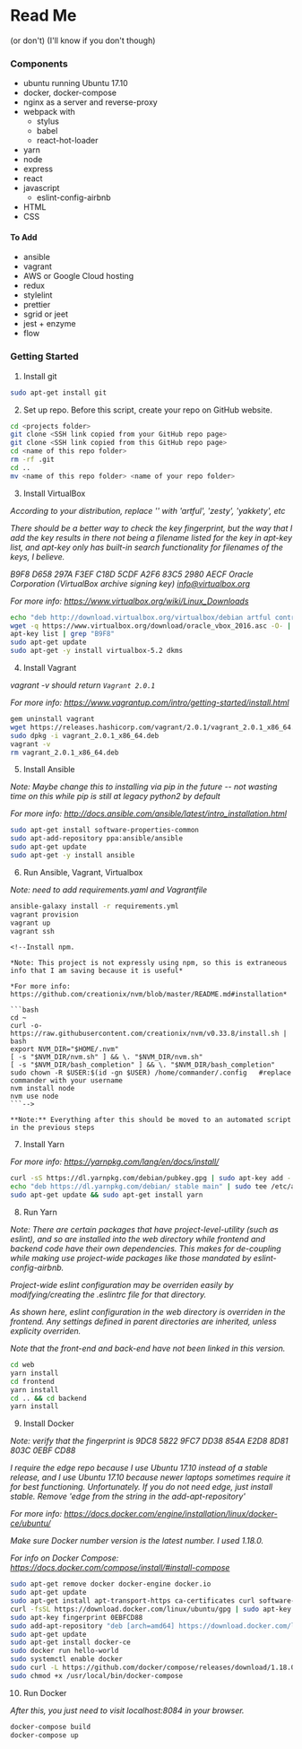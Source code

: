 
# **Read Me**
(or don't) (I'll know if you don't though)


### Components

- ubuntu running Ubuntu 17.10
- docker, docker-compose
- nginx as a server and reverse-proxy
- webpack with
  - stylus
  - babel
  - react-hot-loader
- yarn
- node
- express
- react
- javascript
  - eslint-config-airbnb
- HTML
- CSS

#### To Add

- ansible
- vagrant
- AWS or Google Cloud hosting
- redux
- stylelint
- prettier
- sgrid or jeet
- jest + enzyme
- flow

<!--- nvm, npm -->



### Getting Started

1. Install git

  ```bash
  sudo apt-get install git
  ```

2. Set up repo. Before this script, create your repo on GitHub website.

  ```bash
  cd <projects folder>
  git clone <SSH link copied from your GitHub repo page>
  git clone <SSH link copied from this GitHub repo page>
  cd <name of this repo folder>
  rm -rf .git
  cd ..
  mv <name of this repo folder> <name of your repo folder>
  ```

3. Install VirtualBox

  *According to your distribution, replace '<mydist>' with 'artful', 'zesty', 'yakkety', etc*

  *There should be a better way to check the key fingerprint, but the way that I add the key results in there not being a filename listed for the key in apt-key list, and apt-key only has built-in search functionality for filenames of the keys, I believe.*

  *B9F8 D658 297A F3EF C18D  5CDF A2F6 83C5 2980 AECF
  Oracle Corporation (VirtualBox archive signing key) <info@virtualbox.org>*

  *For more info: https://www.virtualbox.org/wiki/Linux_Downloads*

  ```bash
  echo "deb http://download.virtualbox.org/virtualbox/debian artful contrib" | sudo tee -a /etc/apt/sources.list
  wget -q https://www.virtualbox.org/download/oracle_vbox_2016.asc -O- | sudo apt-key add -
  apt-key list | grep "B9F8"
  sudo apt-get update
  sudo apt-get -y install virtualbox-5.2 dkms
  ```

4. Install Vagrant

  *vagrant -v should return `Vagrant 2.0.1`*

  *For more info: https://www.vagrantup.com/intro/getting-started/install.html*

  ```bash
  gem uninstall vagrant
  wget https://releases.hashicorp.com/vagrant/2.0.1/vagrant_2.0.1_x86_64.deb
  sudo dpkg -i vagrant_2.0.1_x86_64.deb
  vagrant -v
  rm vagrant_2.0.1_x86_64.deb
  ```

5. Install Ansible

  *Note: Maybe change this to installing via pip in the future -- not wasting time on this while pip is still at legacy python2 by default*

  *For more info: http://docs.ansible.com/ansible/latest/intro_installation.html*

  ```bash
  sudo apt-get install software-properties-common
  sudo apt-add-repository ppa:ansible/ansible
  sudo apt-get update
  sudo apt-get -y install ansible
  ```
6. Run Ansible, Vagrant, Virtualbox

  *Note: need to add requirements.yaml and Vagrantfile*

  ```bash
  ansible-galaxy install -r requirements.yml
  vagrant provision
  vagrant up
  vagrant ssh
  ```

    <!--Install npm.

    *Note: This project is not expressly using npm, so this is extraneous info that I am saving because it is useful*

    *For more info: https://github.com/creationix/nvm/blob/master/README.md#installation*

    ```bash
    cd ~
    curl -o- https://raw.githubusercontent.com/creationix/nvm/v0.33.8/install.sh | bash
    export NVM_DIR="$HOME/.nvm"
    [ -s "$NVM_DIR/nvm.sh" ] && \. "$NVM_DIR/nvm.sh"
    [ -s "$NVM_DIR/bash_completion" ] && \. "$NVM_DIR/bash_completion"
    sudo chown -R $USER:$(id -gn $USER) /home/commander/.config   #replace commander with your username
    nvm install node
    nvm use node
    ```-->

    **Note:** Everything after this should be moved to an automated script in the previous steps

7. Install Yarn

  *For more info: https://yarnpkg.com/lang/en/docs/install/*

  ```bash
  curl -sS https://dl.yarnpkg.com/debian/pubkey.gpg | sudo apt-key add -
  echo "deb https://dl.yarnpkg.com/debian/ stable main" | sudo tee /etc/apt/sources.list.d/yarn.list
  sudo apt-get update && sudo apt-get install yarn
  ```

8. Run Yarn

  *Note: There are certain packages that have project-level-utility (such as eslint), and so are installed into the web directory while frontend and backend code have their own dependencies. This makes for de-coupling while making use project-wide packages like those mandated by eslint-config-airbnb.*

  *Project-wide eslint configuration may be overriden easily by modifying/creating the .eslintrc file for that directory.*

  *As shown here, eslint configuration in the web directory is overriden in the frontend. Any settings defined in parent directories are inherited, unless explicity overriden.*

  *Note that the front-end and back-end have not been linked in this version.*

  ```bash
  cd web
  yarn install
  cd frontend
  yarn install
  cd .. && cd backend
  yarn install
  ```

9. Install Docker

  *Note: verify that the fingerprint is 9DC8 5822 9FC7 DD38 854A E2D8 8D81 803C 0EBF CD88*

  *I require the edge repo because I use Ubuntu 17.10 instead of a stable release, and I use Ubuntu 17.10 because newer laptops sometimes require it for best functioning. Unfortunately. If you do not need edge, just install stable. Remove 'edge from the string in the add-apt-repository'*

  *For more info: https://docs.docker.com/engine/installation/linux/docker-ce/ubuntu/*

  *Make sure Docker number version is the latest number. I used 1.18.0.*

  *For info on Docker Compose: https://docs.docker.com/compose/install/#install-compose*

  ```bash
  sudo apt-get remove docker docker-engine docker.io
  sudo apt-get update
  sudo apt-get install apt-transport-https ca-certificates curl software-properties-common
  curl -fsSL https://download.docker.com/linux/ubuntu/gpg | sudo apt-key add -
  sudo apt-key fingerprint 0EBFCD88
  sudo add-apt-repository "deb [arch=amd64] https://download.docker.com/linux/ubuntu $(lsb_release -cs) stable edge"
  sudo apt-get update
  sudo apt-get install docker-ce
  sudo docker run hello-world
  sudo systemctl enable docker
  sudo curl -L https://github.com/docker/compose/releases/download/1.18.0/docker-compose-`uname -s`-`uname -m` -o /usr/local/bin/docker-compose
  sudo chmod +x /usr/local/bin/docker-compose
  ```

10. Run Docker

  *After this, you just need to visit localhost:8084 in your browser.*

  ```bash
  docker-compose build
  docker-compose up
  ```
